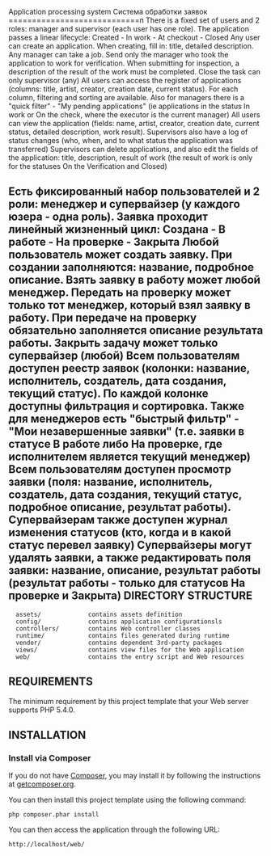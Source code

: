 Application processing system   Система обработки заявок
============================п
There is a fixed set of users and 2 roles: manager and supervisor (each user has one role).
The application passes a linear lifecycle: Created - In work - At checkout - Closed
Any user can create an application. When creating, fill in: title, detailed description.
Any manager can take a job. Send only the manager who took the application to work for verification. When submitting for inspection, a description of the result of the work must be completed.
Close the task can only supervisor (any)
All users can access the register of applications (columns: title, artist, creator, creation date, current status). For each column, filtering and sorting are available. Also for managers there is a "quick filter" - "My pending applications" (ie applications in the status In work or On the check, where the executor is the current manager)
All users can view the application (fields: name, artist, creator, creation date, current status, detailed description, work result). Supervisors also have a log of status changes (who, when, and to what status the application was transferred)
Supervisors can delete applications, and also edit the fields of the application: title, description, result of work (the result of work is only for the statuses On the Verification and Closed)

Есть фиксированный набор пользователей и 2 роли: менеджер и супервайзер (у каждого юзера - одна роль).
Заявка проходит линейный жизненный цикл: Создана - В работе - На проверке - Закрыта
Любой пользователь может создать заявку. При создании заполняются: название, подробное описание.
Взять заявку в работу может любой менеджер. Передать на проверку может только тот менеджер, который взял заявку в работу. При передаче на проверку обязательно заполняется описание результата работы.
Закрыть задачу может только супервайзер (любой)
Всем пользователям доступен реестр заявок (колонки: название, исполнитель, создатель, дата создания, текущий статус). По каждой колонке доступны фильтрация и сортировка. Также для менеджеров есть "быстрый фильтр" - "Мои незавершенные заявки" (т.е. заявки в статусе В работе либо На проверке, где исполнителем является текущий менеджер)
Всем пользователям доступен просмотр заявки (поля: название, исполнитель, создатель, дата создания, текущий статус, подробное описание, результат работы). Супервайзерам также доступен журнал изменения статусов (кто, когда и в какой статус перевел заявку)
Супервайзеры могут удалять заявки, а также редактировать поля заявки: название, описание, результат работы (результат работы - только для статусов На проверке и Закрыта)
DIRECTORY STRUCTURE
-------------------

      assets/             contains assets definition
      config/             contains application configurationsls
      controllers/        contains Web controller classes
      runtime/            contains files generated during runtime
      vendor/             contains dependent 3rd-party packages
      views/              contains view files for the Web application
      web/                contains the entry script and Web resources

REQUIREMENTS
------------

The minimum requirement by this project template that your Web server supports PHP 5.4.0.


INSTALLATION
------------

### Install via Composer

If you do not have [Composer](http://getcomposer.org/), you may install it by following the instructions
at [getcomposer.org](http://getcomposer.org/doc/00-intro.md#installation-nix).

You can then install this project template using the following command:

~~~
php composer.phar install
~~~

You can then access the application through the following URL:
~~~
http://localhost/web/
~~~

